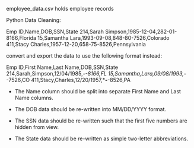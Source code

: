 employee_data.csv holds employee records 

Python Data Cleaning:

Emp ID,Name,DOB,SSN,State
214,Sarah Simpson,1985-12-04,282-01-8166,Florida
15,Samantha Lara,1993-09-08,848-80-7526,Colorado
411,Stacy Charles,1957-12-20,658-75-8526,Pennsylvania

convert and export the data to use the following format instead:

Emp ID,First Name,Last Name,DOB,SSN,State
214,Sarah,Simpson,12/04/1985,***-**-8166,FL
15,Samantha,Lara,09/08/1993,***-**-7526,CO
411,Stacy,Charles,12/20/1957,***-**-8526,PA

* The Name column should be split into separate First Name and Last Name columns.


* The DOB data should be re-written into MM/DD/YYYY format.


* The SSN data should be re-written such that the first five numbers are hidden from view.


* The State data should be re-written as simple two-letter abbreviations.